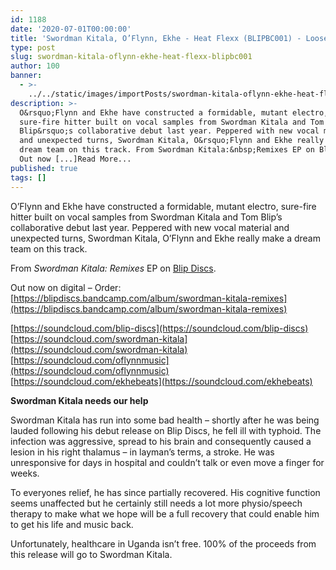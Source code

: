 ```yaml
---
id: 1188
date: '2020-07-01T00:00:00'
title: 'Swordman Kitala, O’Flynn, Ekhe - Heat Flexx (BLIPBC001) - Loose Lips'
type: post
slug: swordman-kitala-oflynn-ekhe-heat-flexx-blipbc001
author: 100
banner:
  - >-
    ../../static/images/importPosts/swordman-kitala-oflynn-ekhe-heat-flexx-blipbc001/image1188.jpeg
description: >-
  O&rsquo;Flynn and Ekhe have constructed a formidable, mutant electro,
  sure-fire hitter built on vocal samples from Swordman Kitala and Tom
  Blip&rsquo;s collaborative debut last year. Peppered with new vocal material
  and unexpected turns, Swordman Kitala, O&rsquo;Flynn and Ekhe really make a
  dream team on this track. From Swordman Kitala:&nbsp;Remixes EP on Blip Discs.
  Out now [...]Read More...
published: true
tags: []
---
```

O’Flynn and Ekhe have constructed a formidable, mutant electro, sure-fire hitter built on vocal samples from Swordman Kitala and Tom Blip’s collaborative debut last year. Peppered with new vocal material and unexpected turns, Swordman Kitala, O’Flynn and Ekhe really make a dream team on this track.

From _Swordman Kitala:_ _Remixes_ EP on [Blip Discs](https://blipdiscs.bandcamp.com/).

Out now on digital – Order: [](https://blipdiscs.bandcamp.com/album/swordman-kitala-remixes)[https://blipdiscs.bandcamp.com/album/swordman-kitala-remixes](https://blipdiscs.bandcamp.com/album/swordman-kitala-remixes)

[https://soundcloud.com/blip-discs](https://soundcloud.com/blip-discs)  
[](https://soundcloud.com/swordman-kitala)[https://soundcloud.com/swordman-kitala](https://soundcloud.com/swordman-kitala)  
[](https://soundcloud.com/oflynnmusic)[https://soundcloud.com/oflynnmusic](https://soundcloud.com/oflynnmusic)  
[](https://soundcloud.com/ekhebeats)[https://soundcloud.com/ekhebeats](https://soundcloud.com/ekhebeats)

**Swordman Kitala needs our help**

Swordman Kitala has run into some bad health – shortly after he was being lauded following his debut release on Blip Discs, he fell ill with typhoid. The infection was aggressive, spread to his brain and consequently caused a lesion in his right thalamus – in layman’s terms, a stroke. He was unresponsive for days in hospital and couldn’t talk or even move a finger for weeks.

To everyones relief, he has since partially recovered. His cognitive function seems unaffected but he certainly still needs a lot more physio/speech therapy to make what we hope will be a full recovery that could enable him to get his life and music back.

Unfortunately, healthcare in Uganda isn’t free. 100% of the proceeds from this release will go to Swordman Kitala.